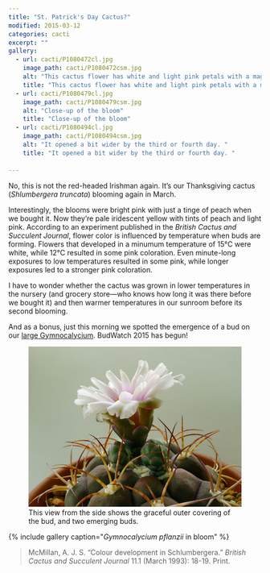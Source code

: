 ```yaml
---
title: "St. Patrick's Day Cactus?"
modified: 2015-03-12
categories: cacti
excerpt: ""
gallery:
  - url: cacti/P1080472cl.jpg
    image_path: cacti/P1080472csm.jpg
    alt: "This cactus flower has white and light pink petals with a magenta center."
    title: "This cactus flower has white and light pink petals with a magenta center."
  - url: cacti/P1080479cl.jpg
    image_path: cacti/P1080479csm.jpg
    alt: "Close-up of the bloom"
    title: "Close-up of the bloom"
  - url: cacti/P1080494cl.jpg
    image_path: cacti/P1080494csm.jpg
    alt: "It opened a bit wider by the third or fourth day. "
    title: "It opened a bit wider by the third or fourth day. "

---
```


No, this is not the red-headed Irishman again. It’s our Thanksgiving cactus (*Shlumbergera truncata*) blooming again in March.

Interestingly, the blooms were bright pink with just a tinge of peach when we bought it. Now they’re pale iridescent yellow with tints of peach and light pink. According to an experiment published in the *British Cactus and Succulent Journal*, flower color is influenced by temperature when buds are forming. Flowers that developed in a minumum temperature of 15°C were white, while 12°C resulted in some pink coloration. Even minute-long exposures to low temperatures resulted in some pink, while longer exposures led to a stronger pink coloration.

I have to wonder whether the cactus was grown in lower temperatures in the nursery (and grocery store—who knows how long it was there before we bought it) and then warmer temperatures in our sunroom before its second blooming.

And as a bonus, just this morning we spotted the emergence of a bud on our [large Gymnocalycium](/cacti/first-time-bloomer). BudWatch 2015 has begun!

<figure>
  <a href="/images/cacti/P1080505cl.jpg" title="This view from the side shows the graceful outer covering of the bud, and two emerging buds."><img src="/images/cacti/P1080505b.jpg" title="This view from the side shows the graceful outer covering of the bud, and two emerging buds."></a>
  <figcaption>This view from the side shows the graceful outer covering of the bud, and two emerging buds.</figcaption>
</figure>

{% include gallery caption="*Gymnocalycium pflanzii* in bloom" %}

> McMillan, A. J. S. “Colour development in Schlumbergera.” *British Cactus and Succulent Journal* 11.1 (March 1993): 18-19. Print.